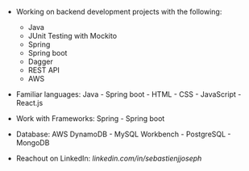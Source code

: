 - Working on backend development projects with the following:
  - Java
  - JUnit Testing with Mockito
  - Spring
  - Spring boot
  - Dagger
  - REST API
  - AWS

- Familiar languages: Java - Spring boot - HTML - CSS - JavaScript - React.js
- Work with Frameworks: Spring - Spring boot
- Database: AWS DynamoDB - MySQL Workbench - PostgreSQL - MongoDB
- Reachout on LinkedIn: _linkedin.com/in/sebastienjjoseph_
